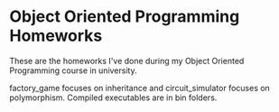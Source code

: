 # Object Oriented Programming Homeworks

These are the homeworks I've done during my Object Oriented Programming course in university. 

factory_game focuses on inheritance and circuit_simulator focuses on polymorphism. Compiled executables are in bin folders.
